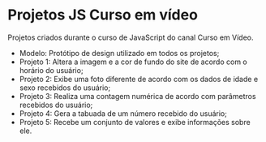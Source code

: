 # Projetos JS Curso em vídeo
Projetos criados durante o curso de JavaScript do canal Curso em Vídeo.

- Modelo: Protótipo de design utilizado em todos os projetos;
- Projeto 1: Altera a imagem e a cor de fundo do site de acordo com o horário do usuário;
- Projeto 2: Exibe uma foto diferente de acordo com os dados de idade e sexo recebidos do usuário;
- Projeto 3: Realiza uma contagem numérica de acordo com parâmetros recebidos do usuário;
- Projeto 4: Gera a tabuada de um número recebido do usuário;
- Projeto 5: Recebe um conjunto de valores e exibe informações sobre ele.
